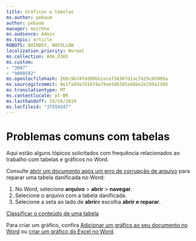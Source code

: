 ```yaml
---
title: Gráficos e tabelas
ms.author: pebaum
author: pebaum
manager: mnirkhe
ms.audience: Admin
ms.topic: article
ROBOTS: NOINDEX, NOFOLLOW
localization_priority: Normal
ms.collection: Adm_O365
ms.custom:
- "3047"
- "9000592"
ms.openlocfilehash: 260c9b74fdd99bb1ecef58307d1ac7629c05909a
ms.sourcegitcommit: 8e1fa99a781674a79ae5d0385a48be2e209a2386
ms.translationtype: MT
ms.contentlocale: pt-BR
ms.lasthandoff: 10/16/2019
ms.locfileid: "37554247"
---
```

# <a name="common-issues-with-tables"></a>Problemas comuns com tabelas 

Aqui estão alguns tópicos solicitados com frequência relacionados ao trabalho com tabelas e gráficos no Word.

Consulte [abrir um documento após um erro de corrupção de arquivo](https://support.office.com/article/47df9d48-2165-4411-a699-1786ac734bc3) para reparar uma tabela danificada no Word:

 1. No Word, selecione **arquivo** > **abrir** > **navegar**.
 2. Selecione o arquivo com a tabela danificada.
 3. Selecione a seta ao lado de **abrir**e escolha **abrir e reparar**.

[Classificar o conteúdo de uma tabela](https://support.office.com/article/F8392477-4613-49CD-ABA6-7C2E48F1D91F)

Para criar um gráfico, confira [Adicionar um gráfico ao seu documento no Word](https://support.office.com/article/ff48e3eb-5e04-4368-a39e-20df7c798932) ou [criar um gráfico do Excel no Word](https://support.office.com/article/11A7D2F0-4487-4A9B-BBC6-D50916CD4A57).